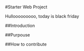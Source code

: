 #Starter Web Project

Hullooooooooo, today is black friday

##Introduction

##Purpouse

##How to contribute